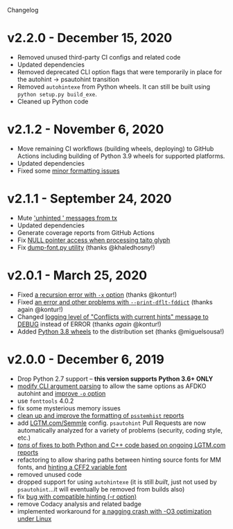 Changelog

# v2.2.0 - December 15, 2020
- Removed unused third-party CI configs and related code
- Updated dependencies
- Removed deprecated CLI option flags that were temporarily in place for the autohint -> psautohint transition
- Removed `autohintexe` from Python wheels. It can still be built using `python setup.py build_exe`.
- Cleaned up Python code

# v2.1.2 - November 6, 2020
- Move remaining CI workflows (building wheels, deploying) to GitHub Actions including building of Python 3.9 wheels for supported platforms.
- Updated dependencies
- Fixed some [minor formatting issues](https://github.com/adobe-type-tools/psautohint/pull/272)

# v2.1.1 - September 24, 2020
- Mute ['unhinted <glyphname>' messages from tx](https://github.com/adobe-type-tools/psautohint/issues/231)
- Updated dependencies
- Generate coverage reports from GitHub Actions
- Fix [NULL pointer access when processing taito glyph](https://github.com/adobe-type-tools/psautohint/pull/263)
- Fix [dump-font.py utility](https://github.com/adobe-type-tools/psautohint/commit/e04a11844738584bb7a666fbb69ffb840b2d19ef) (thanks @khaledhosny!)

# v2.0.1 - March 25, 2020
- Fixed [a recursion error with `-x` option](https://github.com/adobe-type-tools/psautohint/issues/223) (thanks @kontur!)
- Fixed [an error and other problems with `--print-dflt-fddict`](https://github.com/adobe-type-tools/psautohint/issues/222) (thanks again @kontur!)
- Changed [logging level of "Conflicts with current hints" message to DEBUG](https://github.com/adobe-type-tools/psautohint/pull/235/commits/69bab0df4eac8c4a88d9ac4dce94c2d6c61aba99) instead of ERROR (thanks _again_ @kontur!)
- Added [Python 3.8 wheels](https://github.com/adobe-type-tools/psautohint/pull/242) to the distribution set (thanks @miguelsousa!)

# v2.0.0 - December 6, 2019
- Drop Python 2.7 support – **this version supports Python 3.6+ ONLY**
- [modify CLI argument parsing](https://github.com/adobe-type-tools/psautohint/issues/176) to allow the same options as AFDKO autohint and [improve `-o` option](https://github.com/adobe-type-tools/psautohint/issues/129)
- use `fonttools` 4.0.2
- fix some mysterious memory issues
- [clean up and improve the formatting of `psstemhist` reports](https://github.com/adobe-type-tools/psautohint/issues/153)
- add [LGTM.com/Semmle](https://lgtm.com/projects/g/adobe-type-tools/psautohint/?mode=tree) config. `psautohint` Pull Requests are now automatically analyzed for a variety of problems (security, coding style, etc.)
- [*tons* of fixes to both Python and C++ code based on ongoing LGTM.com reports](https://lgtm.com/projects/g/adobe-type-tools/psautohint/history/)
- refactoring to allow sharing paths between hinting source fonts for MM fonts, and [hinting a CFF2 variable font](https://github.com/adobe-type-tools/psautohint/issues/105)
- removed unused code
- dropped support for using `autohintexe` (it is still _built_, just not used by `psautohint`...it will eventually be removed from builds also)
- fix [bug with compatible hinting (-r option)](https://github.com/adobe-type-tools/psautohint/issues/189)
- remove Codacy analysis and related badge
- implemented workaround for [a nagging crash with -O3 optimization under Linux](https://github.com/adobe-type-tools/psautohint/issues/103)
